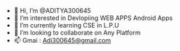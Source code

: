 - 👋 Hi, I’m @ADITYA300645
- 👀 I’m interested in Devlopiing WEB APPS Android Apps
- 🌱 I’m currently learning CSE in L.P.U
- 💞️ I’m looking to collaborate on Any Platform
- 📫 Gmai : Adi300645@gmail.com

<!---
ADITYA300645/ADITYA300645 is a ✨ special ✨ repository because its `README.md` (this file) appears on your GitHub profile.
You can click the Preview link to take a look at your changes.
--->
